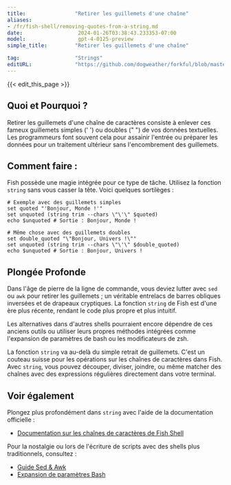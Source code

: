 ```yaml
---
title:                "Retirer les guillemets d'une chaîne"
aliases:
- /fr/fish-shell/removing-quotes-from-a-string.md
date:                  2024-01-26T03:38:43.233353-07:00
model:                 gpt-4-0125-preview
simple_title:         "Retirer les guillemets d'une chaîne"

tag:                  "Strings"
editURL:              "https://github.com/dogweather/forkful/blob/master/content/fr/fish-shell/removing-quotes-from-a-string.md"
---
```


{{< edit_this_page >}}

## Quoi et Pourquoi ?

Retirer les guillemets d'une chaîne de caractères consiste à enlever ces fameux guillemets simples (' ') ou doubles (" ") de vos données textuelles. Les programmeurs font souvent cela pour assainir l'entrée ou préparer les données pour un traitement ultérieur sans l'encombrement des guillemets.

## Comment faire :

Fish possède une magie intégrée pour ce type de tâche. Utilisez la fonction `string` sans vous casser la tête. Voici quelques sortilèges :

```fish
# Exemple avec des guillemets simples
set quoted "'Bonjour, Monde !'"
set unquoted (string trim --chars \"\'\" $quoted)
echo $unquoted # Sortie : Bonjour, Monde !

# Même chose avec des guillemets doubles
set double_quoted "\"Bonjour, Univers !\""
set unquoted (string trim --chars \"\'\" $double_quoted)
echo $unquoted # Sortie : Bonjour, Univers !
```

## Plongée Profonde

Dans l'âge de pierre de la ligne de commande, vous deviez lutter avec `sed` ou `awk` pour retirer les guillemets ; un véritable entrelacs de barres obliques inversées et de drapeaux cryptiques. La fonction `string` de Fish est d'une ère plus récente, rendant le code plus propre et plus intuitif.

Les alternatives dans d'autres shells pourraient encore dépendre de ces anciens outils ou utiliser leurs propres méthodes intégrées comme l'expansion de paramètres de bash ou les modificateurs de zsh.

La fonction `string` va au-delà du simple retrait de guillemets. C'est un couteau suisse pour les opérations sur les chaînes de caractères dans Fish. Avec `string`, vous pouvez découper, diviser, joindre, ou même matcher des chaînes avec des expressions régulières directement dans votre terminal.

## Voir également

Plongez plus profondément dans `string` avec l'aide de la documentation officielle :
- [Documentation sur les chaînes de caractères de Fish Shell](https://fishshell.com/docs/current/commands.html#string)

Pour la nostalgie ou lors de l'écriture de scripts avec des shells plus traditionnels, consultez :
- [Guide Sed & Awk](https://www.grymoire.com/Unix/Sed.html)
- [Expansion de paramètres Bash](https://www.gnu.org/software/bash/manual/html_node/Shell-Parameter-Expansion.html)
